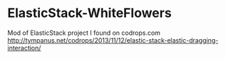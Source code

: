 # ElasticStack-WhiteFlowers
Mod of ElasticStack project I found on codrops.com  http://tympanus.net/codrops/2013/11/12/elastic-stack-elastic-dragging-interaction/
